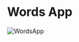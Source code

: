 # Words App
 
![WordsApp](https://user-images.githubusercontent.com/116700223/226181788-9fe7b5c4-8bf6-4ef3-aafe-9321dd915f47.gif)
